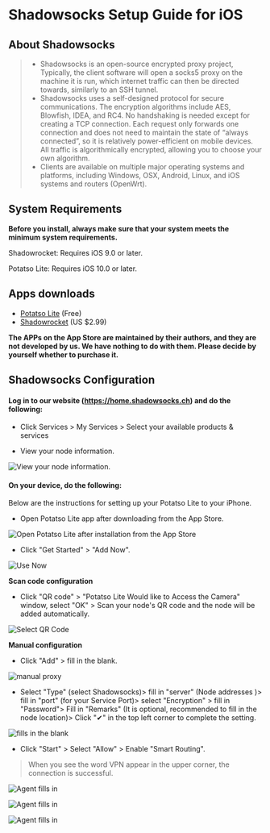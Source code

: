 # Shadowsocks Setup Guide for iOS

## About Shadowsocks
>* Shadowsocks is an open-source encrypted proxy project, Typically, the client software will open a socks5 proxy on the machine it is run, which internet traffic can then be directed towards, similarly to an SSH tunnel.
>* Shadowsocks uses a self-designed protocol for secure communications. The encryption algorithms include AES, Blowfish, IDEA, and RC4. No handshaking is needed except for creating a TCP connection. Each request only forwards one connection and does not need to maintain the state of “always connected”, so it is relatively power-efficient on mobile devices. All traffic is algorithmically encrypted, allowing you to choose your own algorithm.
>* Clients are available on multiple major operating systems and platforms, including Windows, OSX, Android, Linux, and iOS systems and routers (OpenWrt).

## System Requirements
**Before you install, always make sure that your system meets the minimum system requirements.**

Shadowrocket: Requires iOS 9.0 or later.

Potatso Lite: Requires iOS 10.0 or later.

## Apps downloads

* [Potatso Lite](https://itunes.apple.com/us/app/potatso-lite/id1239860606?mt=8) (Free)
* [Shadowrocket](https://itunes.apple.com/us/app/shadowrocket/id932747118?mt=8) (US $2.99)

**The APPs on the App Store are maintained by their authors, and they are not developed by us. We have nothing to do with them. Please decide by yourself whether to purchase it.**

## Shadowsocks Configuration

#### Log in to our website (https://home.shadowsocks.ch) and do the following:

* Click Services > My Services > Select your available products & services

* View your node information.

![View your node information. ](files/images-en/portal.png)

#### On your device, do the following:

Below are the instructions for setting up your Potatso Lite to your iPhone.
* Open Potatso Lite app after downloading from the App Store.

![Open Potatso Lite after installation from the App Store](files/images-en/ios-step1.png)

* Click "Get Started" > "Add Now".

![Use Now](files/images-en/ios-step2.png)

**Scan code configuration**

* Click "QR code" > "Potatso Lite Would like to Access the Camera" window, select "OK" > Scan your node's QR code and the node will be added automatically.

![Select QR Code](files/images-en/ios-step3.png)

**Manual configuration**

* Click "Add" > fill in the blank.

![manual proxy](files/images-en/ios-step3-2.png)

* Select "Type" (select Shadowsocks)> fill in "server" (Node addresses
)> fill in "port" (for your Service Port)> select "Encryption" > fill in "Password"> Fill in "Remarks" (It is optional, recommended to fill in the node location)> Click "✔" in the top left corner to complete the setting.

![fills in the blank](files/images-en/ios-step4.png)

* Click "Start" > Select "Allow" > Enable "Smart Routing".

> When you see the word VPN appear in the upper corner, the connection is successful.

![Agent fills in](files/images-en/ios-step5.png)

![Agent fills in](files/images-en/ios-step6.png)

![Agent fills in](files/images-en/ios-step7.png)
